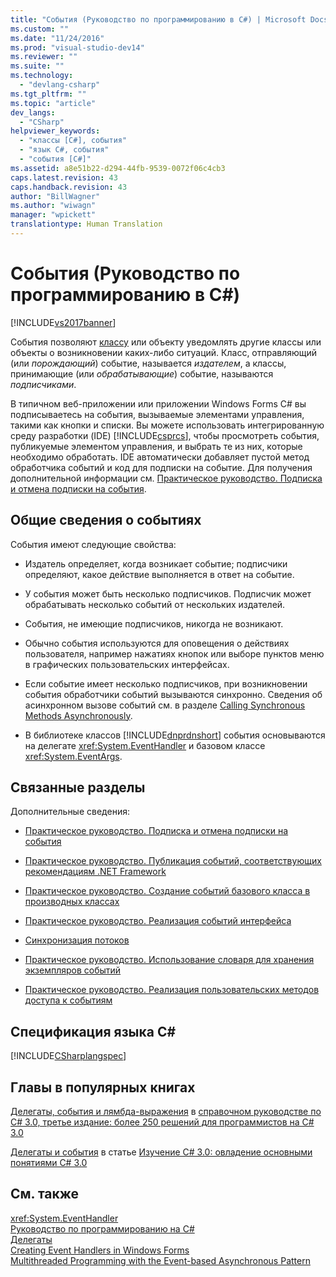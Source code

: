 ```yaml
---
title: "События (Руководство по программированию в C#) | Microsoft Docs"
ms.custom: ""
ms.date: "11/24/2016"
ms.prod: "visual-studio-dev14"
ms.reviewer: ""
ms.suite: ""
ms.technology: 
  - "devlang-csharp"
ms.tgt_pltfrm: ""
ms.topic: "article"
dev_langs: 
  - "CSharp"
helpviewer_keywords: 
  - "классы [C#], события"
  - "язык C#, события"
  - "события [C#]"
ms.assetid: a8e51b22-d294-44fb-9539-0072f06c4cb3
caps.latest.revision: 43
caps.handback.revision: 43
author: "BillWagner"
ms.author: "wiwagn"
manager: "wpickett"
translationtype: Human Translation
---
```

# События (Руководство по программированию в C#)
[!INCLUDE[vs2017banner](../../../csharp/includes/vs2017banner.md)]

События позволяют [классу](../../../csharp/language-reference/keywords/class.md) или объекту уведомлять другие классы или объекты о возникновении каких\-либо ситуаций. Класс, отправляющий \(или *порождающий*\) событие, называется *издателем*, а классы, принимающие \(или *обрабатывающие*\) событие, называются *подписчиками*.  
  
 В типичном веб\-приложении или приложении Windows Forms C\# вы подписываетесь на события, вызываемые элементами управления, такими как кнопки и списки. Вы можете использовать интегрированную среду разработки \(IDE\) [!INCLUDE[csprcs](../../../csharp/includes/csprcs_md.md)], чтобы просмотреть события, публикуемые элементом управления, и выбрать те из них, которые необходимо обработать. IDE автоматически добавляет пустой метод обработчика событий и код для подписки на событие. Для получения дополнительной информации см. [Практическое руководство. Подписка и отмена подписки на события](../../../csharp/programming-guide/events/how-to-subscribe-to-and-unsubscribe-from-events.md).  
  
## Общие сведения о событиях  
 События имеют следующие свойства:  
  
-   Издатель определяет, когда возникает событие; подписчики определяют, какое действие выполняется в ответ на событие.  
  
-   У события может быть несколько подписчиков. Подписчик может обрабатывать несколько событий от нескольких издателей.  
  
-   События, не имеющие подписчиков, никогда не возникают.  
  
-   Обычно события используются для оповещения о действиях пользователя, например нажатиях кнопок или выборе пунктов меню в графических пользовательских интерфейсах.  
  
-   Если событие имеет несколько подписчиков, при возникновении события обработчики событий вызываются синхронно. Сведения об асинхронном вызове событий см. в разделе [Calling Synchronous Methods Asynchronously](../Topic/Calling%20Synchronous%20Methods%20Asynchronously.md).  
  
-   В библиотеке классов [!INCLUDE[dnprdnshort](../../../csharp/getting-started/includes/dnprdnshort_md.md)] события основываются на делегате <xref:System.EventHandler> и базовом классе <xref:System.EventArgs>.  
  
## Связанные разделы  
 Дополнительные сведения:  
  
-   [Практическое руководство. Подписка и отмена подписки на события](../../../csharp/programming-guide/events/how-to-subscribe-to-and-unsubscribe-from-events.md)  
  
-   [Практическое руководство. Публикация событий, соответствующих рекомендациям .NET Framework](../../../csharp/programming-guide/events/how-to-publish-events-that-conform-to-net-framework-guidelines.md)  
  
-   [Практическое руководство. Создание событий базового класса в производных классах](../../../csharp/programming-guide/events/how-to-raise-base-class-events-in-derived-classes.md)  
  
-   [Практическое руководство. Реализация событий интерфейса](../../../csharp/programming-guide/events/how-to-implement-interface-events.md)  
  
-   [Синхронизация потоков](../Topic/Thread%20Synchronization%20\(C%23%20and%20Visual%20Basic\).md)  
  
-   [Практическое руководство. Использование словаря для хранения экземпляров событий](../../../csharp/programming-guide/events/how-to-use-a-dictionary-to-store-event-instances.md)  
  
-   [Практическое руководство. Реализация пользовательских методов доступа к событиям](../../../csharp/programming-guide/events/how-to-implement-custom-event-accessors.md)  
  
## Спецификация языка C\#  
 [!INCLUDE[CSharplangspec](../../../csharp/language-reference/keywords/includes/csharplangspec_md.md)]  
  
## Главы в популярных книгах  
 [Делегаты, события и лямбда\-выражения](http://go.microsoft.com/fwlink/?LinkId=195395) в [справочном руководстве по C\# 3.0, третье издание: более 250 решений для программистов на C\# 3.0](http://go.microsoft.com/fwlink/?LinkId=195369)  
  
 [Делегаты и события](http://go.microsoft.com/fwlink/?LinkId=195418) в статье [Изучение C\# 3.0: овладение основными понятиями C\# 3.0](http://go.microsoft.com/fwlink/?LinkId=195412)  
  
## См. также  
 <xref:System.EventHandler>   
 [Руководство по программированию на C\#](../../../csharp/programming-guide/index.md)   
 [Делегаты](../../../csharp/programming-guide/delegates/index.md)   
 [Creating Event Handlers in Windows Forms](../Topic/Creating%20Event%20Handlers%20in%20Windows%20Forms.md)   
 [Multithreaded Programming with the Event\-based Asynchronous Pattern](../Topic/Multithreaded%20Programming%20with%20the%20Event-based%20Asynchronous%20Pattern.md)